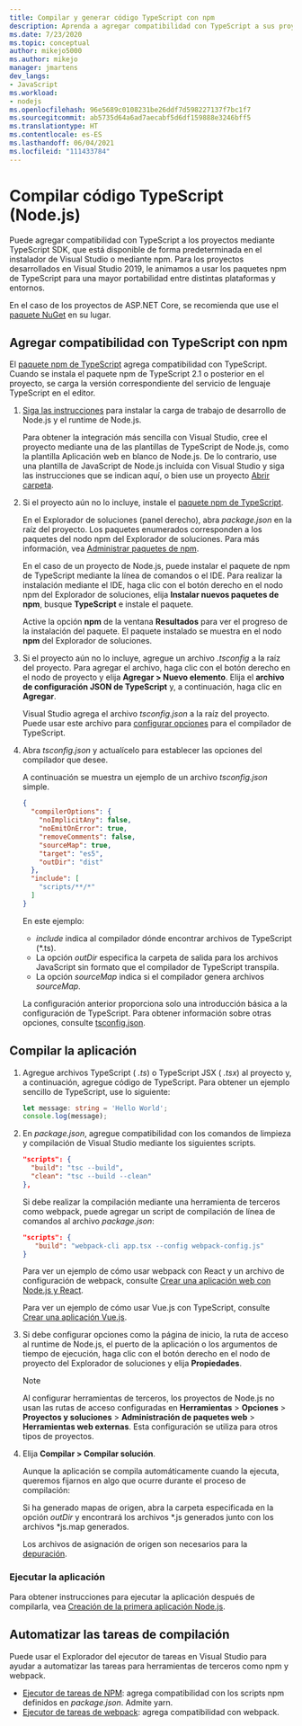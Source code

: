 ```yaml
---
title: Compilar y generar código TypeScript con npm
description: Aprenda a agregar compatibilidad con TypeScript a sus proyectos de Visual Studio mediante el administrador de paquetes de nodos (npm).
ms.date: 7/23/2020
ms.topic: conceptual
author: mikejo5000
ms.author: mikejo
manager: jmartens
dev_langs:
- JavaScript
ms.workload:
- nodejs
ms.openlocfilehash: 96e5689c0108231be26ddf7d598227137f7bc1f7
ms.sourcegitcommit: ab5735d64a6ad7aecabf5d6df159888e3246bff5
ms.translationtype: HT
ms.contentlocale: es-ES
ms.lasthandoff: 06/04/2021
ms.locfileid: "111433784"
---
```

# <a name="compile-typescript-code-nodejs"></a>Compilar código TypeScript (Node.js)

Puede agregar compatibilidad con TypeScript a los proyectos mediante TypeScript SDK, que está disponible de forma predeterminada en el instalador de Visual Studio o mediante npm. Para los proyectos desarrollados en Visual Studio 2019, le animamos a usar los paquetes npm de TypeScript para una mayor portabilidad entre distintas plataformas y entornos.

En el caso de los proyectos de ASP.NET Core, se recomienda que use el [paquete NuGet](../javascript/compile-typescript-code-nuget.md) en su lugar.

## <a name="add-typescript-support-using-npm"></a>Agregar compatibilidad con TypeScript con npm

El [paquete npm de TypeScript](https://www.npmjs.com/package/typescript) agrega compatibilidad con TypeScript. Cuando se instala el paquete npm de TypeScript 2.1 o posterior en el proyecto, se carga la versión correspondiente del servicio de lenguaje TypeScript en el editor.

1. [Siga las instrucciones](../ide/quickstart-nodejs.md?toc=%252fvisualstudio%252fjavascript%252ftoc.json) para instalar la carga de trabajo de desarrollo de Node.js y el runtime de Node.js.

   Para obtener la integración más sencilla con Visual Studio, cree el proyecto mediante una de las plantillas de TypeScript de Node.js, como la plantilla Aplicación web en blanco de Node.js. De lo contrario, use una plantilla de JavaScript de Node.js incluida con Visual Studio y siga las instrucciones que se indican aquí, o bien use un proyecto [Abrir carpeta](../javascript/develop-javascript-code-without-solutions-projects.md).

1. Si el proyecto aún no lo incluye, instale el [paquete npm de TypeScript](https://www.npmjs.com/package/typescript).

   En el Explorador de soluciones (panel derecho), abra *package.json* en la raíz del proyecto. Los paquetes enumerados corresponden a los paquetes del nodo npm del Explorador de soluciones. Para más información, vea [Administrar paquetes de npm](../javascript/npm-package-management.md).

   En el caso de un proyecto de Node.js, puede instalar el paquete de npm de TypeScript mediante la línea de comandos o el IDE. Para realizar la instalación mediante el IDE, haga clic con el botón derecho en el nodo npm del Explorador de soluciones, elija **Instalar nuevos paquetes de npm**, busque **TypeScript** e instale el paquete.

   Active la opción **npm** de la ventana **Resultados** para ver el progreso de la instalación del paquete. El paquete instalado se muestra en el nodo **npm** del Explorador de soluciones.

1. Si el proyecto aún no lo incluye, agregue un archivo *.tsconfig* a la raíz del proyecto. Para agregar el archivo, haga clic con el botón derecho en el nodo de proyecto y elija **Agregar > Nuevo elemento**. Elija el **archivo de configuración JSON de TypeScript** y, a continuación, haga clic en **Agregar**.

   Visual Studio agrega el archivo *tsconfig.json* a la raíz del proyecto. Puede usar este archivo para [configurar opciones](https://www.typescriptlang.org/docs/handbook/tsconfig-json.html) para el compilador de TypeScript.

1. Abra *tsconfig.json* y actualícelo para establecer las opciones del compilador que desee.

   A continuación se muestra un ejemplo de un archivo *tsconfig.json* simple.

   ```json
   {
     "compilerOptions": {
       "noImplicitAny": false,
       "noEmitOnError": true,
       "removeComments": false,
       "sourceMap": true,
       "target": "es5",
       "outDir": "dist"
     },
     "include": [
       "scripts/**/*"
     ]
   }
   ```

   En este ejemplo:
   - *include* indica al compilador dónde encontrar archivos de TypeScript (*.ts).
   - La opción *outDir* especifica la carpeta de salida para los archivos JavaScript sin formato que el compilador de TypeScript transpila.
   - La opción *sourceMap* indica si el compilador genera archivos *sourceMap*.

   La configuración anterior proporciona solo una introducción básica a la configuración de TypeScript. Para obtener información sobre otras opciones, consulte [tsconfig.json](https://www.typescriptlang.org/docs/handbook/tsconfig-json.html).

## <a name="build-the-application"></a>Compilar la aplicación

1. Agregue archivos TypeScript ( *.ts*) o TypeScript JSX ( *.tsx*) al proyecto y, a continuación, agregue código de TypeScript. Para obtener un ejemplo sencillo de TypeScript, use lo siguiente:

   ```typescript
   let message: string = 'Hello World';
   console.log(message);
   ```

1. En *package.json*, agregue compatibilidad con los comandos de limpieza y compilación de Visual Studio mediante los siguientes scripts.

   ```json
   "scripts": {
     "build": "tsc --build",
     "clean": "tsc --build --clean"
   },
   ```

   Si debe realizar la compilación mediante una herramienta de terceros como webpack, puede agregar un script de compilación de línea de comandos al archivo *package.json*:

   ```json
   "scripts": {
      "build": "webpack-cli app.tsx --config webpack-config.js"
   }
   ```

   Para ver un ejemplo de cómo usar webpack con React y un archivo de configuración de webpack, consulte [Crear una aplicación web con Node.js y React](../javascript/tutorial-nodejs-with-react-and-jsx.md).

   Para ver un ejemplo de cómo usar Vue.js con TypeScript, consulte [Crear una aplicación Vue.js](/javascript/create-application-with-vuejs).

1. Si debe configurar opciones como la página de inicio, la ruta de acceso al runtime de Node.js, el puerto de la aplicación o los argumentos de tiempo de ejecución, haga clic con el botón derecho en el nodo de proyecto del Explorador de soluciones y elija **Propiedades**.

   >[!NOTE]
   > Al configurar herramientas de terceros, los proyectos de Node.js no usan las rutas de acceso configuradas en **Herramientas** > **Opciones** > **Proyectos y soluciones** > **Administración de paquetes web** > **Herramientas web externas**. Esta configuración se utiliza para otros tipos de proyectos.

1. Elija **Compilar > Compilar solución**.

   Aunque la aplicación se compila automáticamente cuando la ejecuta, queremos fijarnos en algo que ocurre durante el proceso de compilación:

   Si ha generado mapas de origen, abra la carpeta especificada en la opción *outDir* y encontrará los archivos \*.js generados junto con los archivos \*js.map generados.

   Los archivos de asignación de origen son necesarios para la [depuración](../javascript/debug-nodejs.md).

### <a name="run-the-application"></a>Ejecutar la aplicación

Para obtener instrucciones para ejecutar la aplicación después de compilarla, vea [Creación de la primera aplicación Node.js](../ide/quickstart-nodejs.md?toc=%252fvisualstudio%252fjavascript%252ftoc.json#run-the-app).

## <a name="automate-build-tasks"></a>Automatizar las tareas de compilación

Puede usar el Explorador del ejecutor de tareas en Visual Studio para ayudar a automatizar las tareas para herramientas de terceros como npm y webpack.

- [Ejecutor de tareas de NPM](https://marketplace.visualstudio.com/items?itemName=MadsKristensen.NPMTaskRunner): agrega compatibilidad con los scripts npm definidos en *package.json*. Admite yarn.
- [Ejecutor de tareas de webpack](https://marketplace.visualstudio.com/items?itemName=MadsKristensen.WebPackTaskRunner): agrega compatibilidad con webpack.
